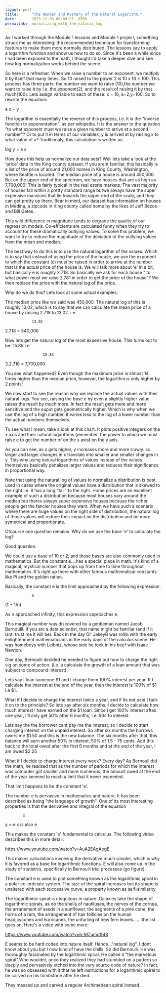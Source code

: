 ```yaml
---
layout: post
title:      "The Wonder and Mystery of the Natural Logarithm."
date:       2019-12-06 00:09:22 -0500
permalink:  normalizing_with_the_natural_log
---
```



As I worked through the Module 1 lessons and Module 1 project, something struck me as interesting: the recommended technique for transforming features to make them more normally distributed. The lessons say to apply a logarithm function and show us how to do so. Since it's been a while since I had been exposed to the math, I thought I'd take a deeper dive and see how log normalization works behind the scene. 

So here is a refresher. When we raise a number to an exponent, we multiply it by itself that many times. So 10 raised to the power 2 is 10 x 10 = 100. This process has three parts: the number we want to raise (10),the number we want to raise it by i.e. the exponent(2), and the result of raising it by that much(100). Lets assign variable to each of these: x = 10, a=2,y=100. So to rewrite the equation:

  a
x   = y

The logarithm is essentially the reverse of this process, i.e. it is the "inverse function to exponentation". as per wikipedia. It is the answer to the question "to what exponent must we raise a given number to arrive at a second number"? Or to put it in terms of our variables, y is arrived at by raising x to what value of a? Traditionaly, this calculation is written as:


log   y = a
      x
			
How does this help us normalize our data sets? Well lets take a look at the 'price' data in the King county dataset. If you arent familiar, this basically is a list of the price of around 21,000 homes in King County, Washington, where Seattle is located.  The median price of a house is around 450,000. But on the upper end of the spectrum, we have houses that are as high as 7,700,000! This is fairly typical in the real estate markets.:The vast majority of houses fall within a pretty standard range butwe always have the super expensive mansions that lie towards the upper end of the scale, and they can get pretty up there. Bear in mind, our dataset has information on houses in Medina, a zipcode in King county called home by the likes of Jeff Bezos and Bill Gates. 

This wild difference in magnitude tends to degrade the quality of our regression models. Co-efficients are calculated funny when they try to account for these dramatically outlying values. To solve this problem, we want to try to reduce the magnitude of the deviation of the outlying values from the mean and median. 

The best way to do this is to use the natural logarithm of the values. Which is to say that instead of using the price of the house, we use the exponent to which the constant (e) must be raised in order to arrive at the number that is the actual price of the house is. We will talk more about 'e' in a bit, but basically e is roughly 2.718. So basically we ask for each house " to what power must we raise 2.781 in order to get the price of the house"? We then replace the price with the natural log of the price. 

Why do we do this? Lets look at some actual examples. 

The median price like we said was 450,000. The natural log of this is roughly 13.02, which is to say that we can calculate the mean price of a house by raising 2.718 to 13.02. i.e:

		        13.02
2.718           = 540,000

Now lets get the natural log of the most expensive house. This turns out to be: 15.85 i.e

				     15.85
3.2.718           = 7,700,000

You see what happened? Even though the maximum price is almost 14 times higher than the median price, however, the logarithm is only higher by 2 points!

We now start to see the reason why we replace the actual values with their natural logs. You see, raising the base e by even a slightly higher value raises the result by much more. In fact the result gets more and more sensitive and the ouput gets geometrically higher. Which is why when we use the log of a high number, it varies less to the log of a lower number than the actual numbers themselves. 

To see what I mean, take a look at this chart. It plots positive integers on the x axis and their natural logarithms (remember, the power to which we must raise e to get the number of on the x axis) on the y axis. 


As you can see, as x gets higher, y increases more and more slowly. so larger and larger changes in x translate into smaller and smaller changes in y. This why using natural logarithms of values instead of the values themselves basically penalizes larger values and reduces their significance in proportional way. 

Note that using the natural log of values to normalize a distribution is best used in cases where the original values have a distribution that is skewed to the right i.e. it has a long "tail" to the right. Home prices are an excellent example of such a distribution because most houses vary around the median but theres always super expensive houses because the richer people get the fancier houses they want. When we have such a scenario where there are huge values on the right side of distribution, the natural log of those values will reduce their impact on the distribution and be more symetrical and proportionate. 

Ofcourse one question remains. Why do we use the base 'e' to calculate the log? 

Good question. 

We could use a base of 10 or 2; and those bases are also commonly used in mathematics. But the constant e....has a special place in math. It's kind of a magical, mystical number that pops up from time to time throughout mathematics. It's right up there with other famous mathematical constants like Pi and the golden ration. 

Basically, the constant e is the limit approached by the following expression:

                n
(1 + 1/n)

As n approached infinity, this expression approaches e. 

This magical number was discovered by a gentleman named Jacob Bernoulli. If you are a data scientist, that name might be familiar (and if it isnt, trust me it will be). Back in the day Ol' JakeyB was rollin with the early enlightenment mathematicians in the early days of the calculus scene. He was homeboys with Leibniz, whose side he took in his beef with Isaac Newton. 

One day, Bernoulli decided he needed to figure out how to charge the right vig on some of action. (i.e. a calculate the growth of a loan amount that was subject to compound interest). 

Lets say I loan someone $1 and I charge them 100% interest per year. If I calculate the interest at the end of the year, then the interest is 100% of $1 i.e $1. 

What if I decide to charge the interest twice a year, and if its not paid I tack it on to the principle?  So lets say after six months, I decide to calculate how much interest I have earned on the $1 loan. Since I get 100% interest aftes one year, I'll only get 50% after 6 months, i.e. 50c fo interest. 

Lets say the the borrower cant pay me the interest, so I decide to start charging interest on the unpaid interest. So after six months the borrows owers me $1.50 and this is the new balance. The six months after that, this balance will earn another 50% in interest. 50% of 1.5 - 75 cents. Add this back to the total owed after the first 6 months and at the end of the year, I am owed $2.25

What if I decide to charge interest every week? Every day? As Bernouli did the math, he realized that as the number of periods for which the interest was computer got smaller and more numerous, the amount owed at the end of the year seemed to reach a limit that it never exceeded. 

That limit happens to be the constant 'e'.

The number e is pervasive in mathematics and nature. It has been described as being "the language of growth". One of its most interesting properties is that the derivative and integral of the equation 
   
	        x
y = e
                    x
is also    e    

This makes the constant 'e' fundamental to calculus. The following video describes this in more detail:

https://www.youtube.com/watch?v=AuA2EAgAegE

This makes calculations involving the derivative much simpler, which is why it is favored as a base for logarithmic functions. E will also come up in the study of statistics, specifically in Bernoulli trial processes (go figure). 

The constant e is used to plot something known as the logarithmic spiral in a polar co-ordinate system. The size of the spiral increases but its shape is unaltered with each successive curve, a property known as self-similarity. 

The logarithimic spiral is ubiquitous in nature. Galaxies take the shape of logarithmic spirals, as do the shells of nautiluses, the nerves of the cornea, the arranement of seeds in a sunflower, the segments of a pine cone, the horns of a ram, the arrangement of hair follicles on the human head,cycones and hurricanes, the unfurling of new fern leaves.......the list goes on. Here's a video with some more:

https://www.youtube.com/watch?v=b-MZumdfbt8

E seems to be hard coded into nature itself. Hence..."natural log". I dont know about you but I now kind of have the chills. So did Bernoulli. He was thoroughly fascinated by the logarthmic spiral. He called it "the marvelous spiral".Who wouldnt, once they realized they had stumbled on a pattern so deeply and pervasively etched into the very source code of nature? In fact, he was so obsessed with it that he left instructions for a logarithmic spiral to be carved on his tombstone after he died. 

They messed up and carved a regular Archimedean spiral instead. 









 



			




